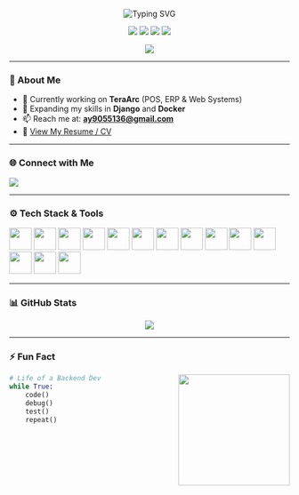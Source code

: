 <!-- 👋 Welcome Animation Header -->
<p align="center">
  <img src="https://readme-typing-svg.herokuapp.com?font=Fira+Code&size=28&pause=1000&center=true&vCenter=true&width=500&lines=Hi+%F0%9F%91%8B%2C+I'm+Ali+Yasser;Python+Back-End+Developer" alt="Typing SVG" />
</p>

<!-- Badges -->
<p align="center">
  <img src="https://img.shields.io/badge/Python-Expert-blue?style=for-the-badge&logo=python" />
  <img src="https://img.shields.io/badge/Flask-Backend-black?style=for-the-badge&logo=flask" />
  <img src="https://img.shields.io/badge/React-Frontend-61DAFB?style=for-the-badge&logo=react" />
  <img src="https://img.shields.io/badge/Learning-Django-success?style=for-the-badge&logo=django" />
</p>

<!-- Divider with animation -->
<p align="center">
  <img src="https://capsule-render.vercel.app/api?type=waving&color=0:8e2de2,100:4a00e0&height=100&section=header&text=Welcome%20to%20My%20Profile!&fontColor=ffffff&fontSize=24&animation=twinkling" />
</p>

---

### 🔧 About Me
- 🔭 Currently working on **TeraArc** (POS, ERP & Web Systems)
- 🌱 Expanding my skills in **Django** and **Docker**
- 📫 Reach me at: **ay9055136@gmail.com**
- 📄 [View My Resume / CV](https://drive.google.com/file/d/1sxA9lhlHsZJfop9yVgP2t6YNhg5hfD8l/view?usp=sharing)

---

### 🌐 Connect with Me
<p>
  <a href="https://linkedin.com/in/ali-yasser-ali" target="_blank">
    <img src="https://img.shields.io/badge/LinkedIn-Connect-blue?style=for-the-badge&logo=linkedin" />
  </a>
</p>

---

### ⚙️ Tech Stack & Tools
<p align="left">
  <img src="https://cdn.jsdelivr.net/gh/devicons/devicon/icons/python/python-original.svg" width="40" height="40"/>
  <img src="https://cdn.jsdelivr.net/gh/devicons/devicon/icons/flask/flask-original.svg" width="40" height="40"/>
  <img src="https://cdn.jsdelivr.net/gh/devicons/devicon/icons/django/django-plain.svg" width="40" height="40"/>
  <img src="https://cdn.jsdelivr.net/gh/devicons/devicon/icons/javascript/javascript-original.svg" width="40" height="40"/>
  <img src="https://cdn.jsdelivr.net/gh/devicons/devicon/icons/typescript/typescript-original.svg" width="40" height="40"/>
  <img src="https://cdn.jsdelivr.net/gh/devicons/devicon/icons/react/react-original.svg" width="40" height="40"/>
  <img src="https://cdn.jsdelivr.net/gh/devicons/devicon/icons/html5/html5-original.svg" width="40" height="40"/>
  <img src="https://cdn.jsdelivr.net/gh/devicons/devicon/icons/css3/css3-original.svg" width="40" height="40"/>
  <img src="https://cdn.jsdelivr.net/gh/devicons/devicon/icons/docker/docker-original.svg" width="40" height="40"/>
  <img src="https://cdn.jsdelivr.net/gh/devicons/devicon/icons/git/git-original.svg" width="40" height="40"/>
  <img src="https://cdn.jsdelivr.net/gh/devicons/devicon/icons/mysql/mysql-original-wordmark.svg" width="40" height="40"/>
  <img src="https://cdn.jsdelivr.net/gh/devicons/devicon/icons/sqlite/sqlite-original.svg" width="40" height="40"/>
  <img src="https://cdn.jsdelivr.net/gh/devicons/devicon/icons/mongodb/mongodb-original.svg" width="40" height="40"/>
  <img src="https://upload.wikimedia.org/wikipedia/commons/0/0b/Qt_logo_2016.svg" width="40" height="40"/>
</p>

---

### 📊 GitHub Stats
<p align="center">
  <img src="https://github-readme-stats.vercel.app/api/top-langs/?username=aliyasser29&layout=compact&theme=radical" />
</p>

---

### ⚡ Fun Fact
<img src="https://media.giphy.com/media/ZVik7pBtu9dNS/giphy.gif" width="200" align="right" />

```python
# Life of a Backend Dev
while True:
    code()
    debug()
    test()
    repeat()
